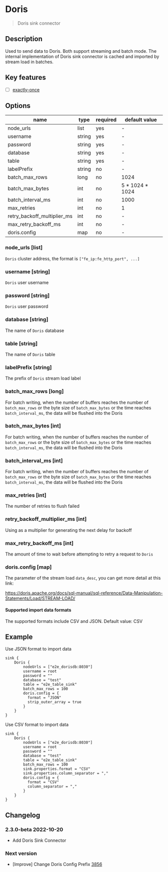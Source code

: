 # Doris

> Doris sink connector

## Description

Used to send data to Doris. Both support streaming and batch mode.
The internal implementation of Doris sink connector is cached and imported by stream load in batches.

## Key features

- [ ] [exactly-once](../../concept/connector-v2-features.md)

## Options

|            name             |  type  | required |  default value  |
|-----------------------------|--------|----------|-----------------|
| node_urls                   | list   | yes      | -               |
| username                    | string | yes      | -               |
| password                    | string | yes      | -               |
| database                    | string | yes      | -               |
| table                       | string | yes      | -               |
| labelPrefix                 | string | no       | -               |
| batch_max_rows              | long   | no       | 1024            |
| batch_max_bytes             | int    | no       | 5 * 1024 * 1024 |
| batch_interval_ms           | int    | no       | 1000            |
| max_retries                 | int    | no       | 1               |
| retry_backoff_multiplier_ms | int    | no       | -               |
| max_retry_backoff_ms        | int    | no       | -               |
| doris.config                | map    | no       | -               |

### node_urls [list]

`Doris` cluster address, the format is `["fe_ip:fe_http_port", ...]`

### username [string]

`Doris` user username

### password [string]

`Doris` user password

### database [string]

The name of `Doris` database

### table [string]

The name of `Doris` table

### labelPrefix [string]

The prefix of `Doris` stream load label

### batch_max_rows [long]

For batch writing, when the number of buffers reaches the number of `batch_max_rows` or the byte size of `batch_max_bytes` or the time reaches `batch_interval_ms`, the data will be flushed into the Doris

### batch_max_bytes [int]

For batch writing, when the number of buffers reaches the number of `batch_max_rows` or the byte size of `batch_max_bytes` or the time reaches `batch_interval_ms`, the data will be flushed into the Doris

### batch_interval_ms [int]

For batch writing, when the number of buffers reaches the number of `batch_max_rows` or the byte size of `batch_max_bytes` or the time reaches `batch_interval_ms`, the data will be flushed into the Doris

### max_retries [int]

The number of retries to flush failed

### retry_backoff_multiplier_ms [int]

Using as a multiplier for generating the next delay for backoff

### max_retry_backoff_ms [int]

The amount of time to wait before attempting to retry a request to `Doris`

### doris.config [map]

The parameter of the stream load `data_desc`, you can get more detail at this link:

https://doris.apache.org/docs/sql-manual/sql-reference/Data-Manipulation-Statements/Load/STREAM-LOAD/

#### Supported import data formats

The supported formats include CSV and JSON. Default value: CSV

## Example

Use JSON format to import data

```
sink {
    Doris {
        nodeUrls = ["e2e_dorisdb:8030"]
        username = root
        password = ""
        database = "test"
        table = "e2e_table_sink"
        batch_max_rows = 100
        doris.config = {
          format = "JSON"
          strip_outer_array = true
        }
    }
}

```

Use CSV format to import data

```
sink {
    Doris {
        nodeUrls = ["e2e_dorisdb:8030"]
        username = root
        password = ""
        database = "test"
        table = "e2e_table_sink"
        batch_max_rows = 100
        sink.properties.format = "CSV"
        sink.properties.column_separator = ","
        doris.config = {
          format = "CSV"
          column_separator = ","
        }
    }
}
```

## Changelog

### 2.3.0-beta 2022-10-20

- Add Doris Sink Connector

### Next version

- [Improve] Change Doris Config Prefix [3856](https://github.com/apache/incubator-seatunnel/pull/3856)

